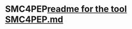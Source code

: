 # SMC4PEP[readme for the tool SMC4PEP.md](https://github.com/Hassan-Hage/SMC4PEP/files/11509797/readme.for.the.tool.SMC4PEP.md)
